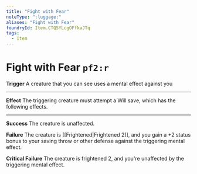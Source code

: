 ```yaml
---
title: "Fight with Fear"
noteType: ":luggage:"
aliases: "Fight with Fear"
foundryId: Item.CTQ5YLcgOFfkaJTq
tags:
  - Item
---
```


# Fight with Fear `pf2:r`

**Trigger** A creature that you can see uses a mental effect against you

* * *

**Effect** The triggering creature must attempt a Will save, which has the following effects.

* * *

**Success** The creature is unaffected.

**Failure** The creature is [[Frightened|Frightened 2]], and you gain a +2 status bonus to your saving throw or other defense against the triggering mental effect.

**Critical Failure** The creature is frightened 2, and you're unaffected by the triggering mental effect.
